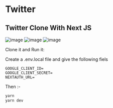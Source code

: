 # Twitter
## Twitter Clone With Next JS

![image](https://user-images.githubusercontent.com/83405769/165089085-1ba6b65e-a35c-4d8d-84c8-431542671183.png)
![image](https://user-images.githubusercontent.com/83405769/165089268-414c0651-fddb-43ff-a065-96250fe96bd8.png)
![image](https://user-images.githubusercontent.com/83405769/165089780-2f4778b4-e68e-4572-ad57-22dea259366b.png)




Clone it and Run it:

Create a .env.local file and give the following fiels
```
GOOGLE_CLIENT_ID=
GOOGLE_CLIENT_SECRET=
NEXTAUTH_URL=
```
Then :-
```bash
yarn
yarn dev
```
